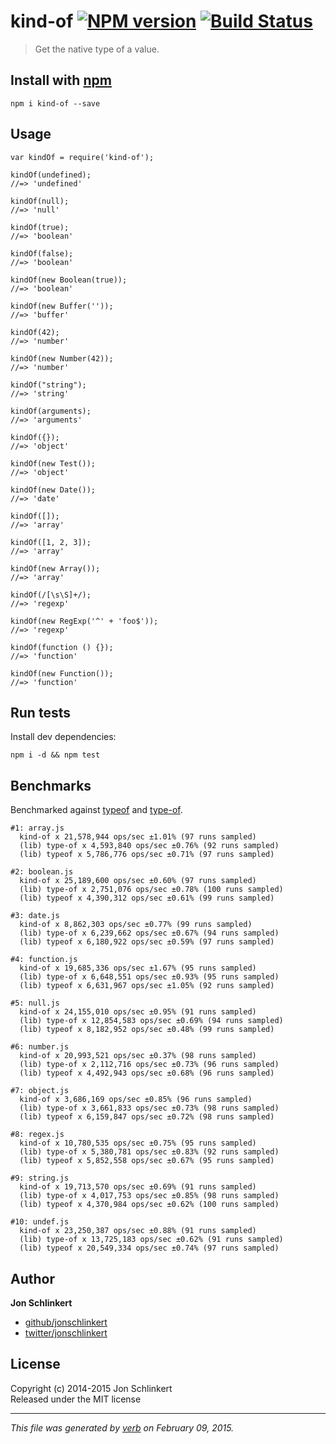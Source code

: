 <h1 id="kind-of-%21npm-version--%21build-status">kind-of <a href="http://badge.fury.io/js/kind-of"><img src="https://badge.fury.io/js/kind-of.svg" alt="NPM version" /></a>  <a href="https://travis-ci.org/jonschlinkert/kind-of"><img src="https://travis-ci.org/jonschlinkert/kind-of.svg" alt="Build Status" /></a></h1>

<blockquote>
  <p>Get the native type of a value.</p>
</blockquote>

<h2 id="install-with-npm">Install with <a href="npmjs.org">npm</a></h2>

<pre><code class="bash">npm i kind-of --save
</code></pre>

<h2 id="usage">Usage</h2>

<pre><code class="js">var kindOf = require('kind-of');

kindOf(undefined);
//=&gt; 'undefined'

kindOf(null);
//=&gt; 'null'

kindOf(true);
//=&gt; 'boolean'

kindOf(false);
//=&gt; 'boolean'

kindOf(new Boolean(true));
//=&gt; 'boolean'

kindOf(new Buffer(''));
//=&gt; 'buffer'

kindOf(42);
//=&gt; 'number'

kindOf(new Number(42));
//=&gt; 'number'

kindOf("string");
//=&gt; 'string'

kindOf(arguments);
//=&gt; 'arguments'

kindOf({});
//=&gt; 'object'

kindOf(new Test());
//=&gt; 'object'

kindOf(new Date());
//=&gt; 'date'

kindOf([]);
//=&gt; 'array'

kindOf([1, 2, 3]);
//=&gt; 'array'

kindOf(new Array());
//=&gt; 'array'

kindOf(/[\s\S]+/);
//=&gt; 'regexp'

kindOf(new RegExp('^' + 'foo$'));
//=&gt; 'regexp'

kindOf(function () {});
//=&gt; 'function'

kindOf(new Function());
//=&gt; 'function'
</code></pre>

<h2 id="run-tests">Run tests</h2>

<p>Install dev dependencies:</p>

<pre><code class="bash">npm i -d &amp;&amp; npm test
</code></pre>

<h2 id="benchmarks">Benchmarks</h2>

<p>Benchmarked against <a href="http://github.com/CodingFu/typeof">typeof</a> and <a href="https://github.com/ForbesLindesay/type-of">type-of</a>.</p>

<pre><code class="bash">#1: array.js
  kind-of x 21,578,944 ops/sec ±1.01% (97 runs sampled)
  (lib) type-of x 4,593,840 ops/sec ±0.76% (92 runs sampled)
  (lib) typeof x 5,786,776 ops/sec ±0.71% (97 runs sampled)

#2: boolean.js
  kind-of x 25,189,600 ops/sec ±0.60% (97 runs sampled)
  (lib) type-of x 2,751,076 ops/sec ±0.78% (100 runs sampled)
  (lib) typeof x 4,390,312 ops/sec ±0.61% (99 runs sampled)

#3: date.js
  kind-of x 8,862,303 ops/sec ±0.77% (99 runs sampled)
  (lib) type-of x 6,239,662 ops/sec ±0.67% (94 runs sampled)
  (lib) typeof x 6,180,922 ops/sec ±0.59% (97 runs sampled)

#4: function.js
  kind-of x 19,685,336 ops/sec ±1.67% (95 runs sampled)
  (lib) type-of x 6,648,551 ops/sec ±0.93% (95 runs sampled)
  (lib) typeof x 6,631,967 ops/sec ±1.05% (92 runs sampled)

#5: null.js
  kind-of x 24,155,010 ops/sec ±0.95% (91 runs sampled)
  (lib) type-of x 12,854,583 ops/sec ±0.69% (94 runs sampled)
  (lib) typeof x 8,182,952 ops/sec ±0.48% (99 runs sampled)

#6: number.js
  kind-of x 20,993,521 ops/sec ±0.37% (98 runs sampled)
  (lib) type-of x 2,112,716 ops/sec ±0.73% (96 runs sampled)
  (lib) typeof x 4,492,943 ops/sec ±0.68% (96 runs sampled)

#7: object.js
  kind-of x 3,686,169 ops/sec ±0.85% (96 runs sampled)
  (lib) type-of x 3,661,833 ops/sec ±0.73% (98 runs sampled)
  (lib) typeof x 6,159,847 ops/sec ±0.72% (98 runs sampled)

#8: regex.js
  kind-of x 10,780,535 ops/sec ±0.75% (95 runs sampled)
  (lib) type-of x 5,380,781 ops/sec ±0.83% (92 runs sampled)
  (lib) typeof x 5,852,558 ops/sec ±0.67% (95 runs sampled)

#9: string.js
  kind-of x 19,713,570 ops/sec ±0.69% (91 runs sampled)
  (lib) type-of x 4,017,753 ops/sec ±0.85% (98 runs sampled)
  (lib) typeof x 4,370,984 ops/sec ±0.62% (100 runs sampled)

#10: undef.js
  kind-of x 23,250,387 ops/sec ±0.88% (91 runs sampled)
  (lib) type-of x 13,725,183 ops/sec ±0.62% (91 runs sampled)
  (lib) typeof x 20,549,334 ops/sec ±0.74% (97 runs sampled)
</code></pre>

<h2 id="author">Author</h2>

<p><strong>Jon Schlinkert</strong></p>

<ul>
<li><a href="https://github.com/jonschlinkert">github/jonschlinkert</a></li>
<li><a href="http://twitter.com/jonschlinkert">twitter/jonschlinkert</a></li>
</ul>

<h2 id="license">License</h2>

<p>Copyright (c) 2014-2015 Jon Schlinkert<br />
Released under the MIT license</p>

<hr />

<p><em>This file was generated by <a href="https://github.com/assemble/verb">verb</a> on February 09, 2015.</em></p>
